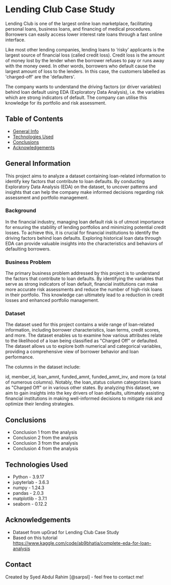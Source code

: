 # Lending Club Case Study
Lending Club is one of the largest online loan marketplace, facilitating personal loans, business loans, and financing of medical procedures. Borrowers can easily access lower interest rate loans through a fast online interface. 

Like most other lending companies, lending loans to ‘risky’ applicants is the largest source of financial loss (called credit loss). Credit loss is the amount of money lost by the lender when the borrower refuses to pay or runs away with the money owed. In other words, borrowers who default cause the largest amount of loss to the lenders. In this case, the customers labelled as 'charged-off' are the 'defaulters'. 

The company wants to understand the driving factors (or driver variables) behind loan default using EDA (Exploratory Data Analysis), i.e. the variables which are strong indicators of default.  The company can utilise this knowledge for its portfolio and risk assessment. 


## Table of Contents
* [General Info](#general-information)
* [Technologies Used](#technologies-used)
* [Conclusions](#conclusions)
* [Acknowledgements](#acknowledgements)

<!-- You can include any other section that is pertinent to your problem -->

## General Information
This project aims to analyze a dataset containing loan-related information to identify key factors that contribute to loan defaults. By conducting Exploratory Data Analysis (EDA) on the dataset, to uncover patterns and insights that can help the company make informed decisions regarding risk assessment and portfolio management.

### Background
In the financial industry, managing loan default risk is of utmost importance for ensuring the stability of lending portfolios and minimizing potential credit losses. To achieve this, it is crucial for financial institutions to identify the driving factors behind loan defaults. Exploring historical loan data through EDA can provide valuable insights into the characteristics and behaviors of defaulting borrowers.

### Business Problem
The primary business problem addressed by this project is to understand the factors that contribute to loan defaults. By identifying the variables that serve as strong indicators of loan default, financial institutions can make more accurate risk assessments and reduce the number of high-risk loans in their portfolio. This knowledge can ultimately lead to a reduction in credit losses and enhanced portfolio management.

### Dataset
The dataset used for this project contains a wide range of loan-related information, including borrower characteristics, loan terms, credit scores, and more. The dataset enables us to examine how various attributes relate to the likelihood of a loan being classified as "Charged Off" or defaulted. The dataset allows us to explore both numerical and categorical variables, providing a comprehensive view of borrower behavior and loan performance.

The columns in the dataset include:

id, member_id, loan_amnt, funded_amnt, funded_amnt_inv, and more (a total of numerous columns).
Notably, the loan_status column categorizes loans as "Charged Off" or in various other states.
By analyzing this dataset, we aim to gain insights into the key drivers of loan defaults, ultimately assisting financial institutions in making well-informed decisions to mitigate risk and optimize their lending strategies.

## Conclusions
- Conclusion 1 from the analysis
- Conclusion 2 from the analysis
- Conclusion 3 from the analysis
- Conclusion 4 from the analysis

<!-- You don't have to answer all the questions - just the ones relevant to your project. -->


## Technologies Used
- Python - 3.9.17
- jupyterlab - 3.6.3
- numpy - 1.24.3
- pandas - 2.0.3
- matplotlib - 3.7.1
- seaborn - 0.12.2

## Acknowledgements
- Dataset from upGrad for Lending Club Case Study
- Based on this tutorial https://www.kaggle.com/code/ab9bhatia/complete-eda-for-loan-analysis

## Contact
Created by Syed Abdul Rahim [@sarpsl] - feel free to contact me!


<!-- Optional -->
<!-- ## License -->
<!-- This project is open source and available under the [... License](). -->

<!-- You don't have to include all sections - just the one's relevant to your project -->